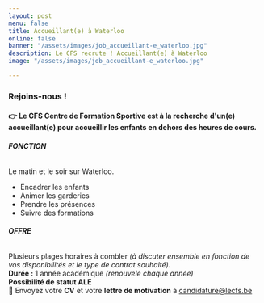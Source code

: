 ```yaml
---
layout: post
menu: false
title: Accueillant(e) à Waterloo
online: false
banner: "/assets/images/job_accueillant-e_waterloo.jpg"
description: Le CFS recrute ! Accueillant(e) à Waterloo
image: "/assets/images/job_accueillant-e_waterloo.jpg"

---
```

### Rejoins-nous !

#### 👉 Le **CFS** Centre de Formation Sportive est à la recherche d'un(e) **accueillant(e)** pour accueillir les enfants en dehors des heures de cours.

###### **FONCTION**

Le matin et le soir sur Waterloo.

* Encadrer les enfants
* Animer les garderies
* Prendre les présences
* Suivre des formations

###### **OFFRE**

Plusieurs plages horaires à combler _(à discuter ensemble en fonction de vos disponibilités et le type de contrat souhaité)._  
**Durée :** 1 année académique _(renouvelé chaque année)_  
**Possibilité de statut ALE**  
📩 Envoyez votre **CV** et votre **lettre de motivation** à [candidature@lecfs.be](mailto:candidature@lecfs.be)